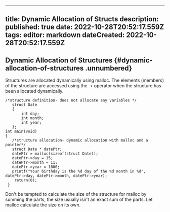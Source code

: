 
---
title: Dynamic Allocation of Structs
description: 
published: true
date: 2022-10-28T20:52:17.559Z
tags: 
editor: markdown
dateCreated: 2022-10-28T20:52:17.559Z
---


## Dynamic Allocation of Structures {#dynamic-allocation-of-structures .unnumbered}

Structures are allocated dynamically using malloc. The elements
(members) of the structure are accessed using the -\> operator when the
structure has been allocated dynamically.

    /*structure definition- does not allocate any variables */
       struct Date
       {
           int day;
           int month;
           int year;
       };
    int main(void)
    {
       /*structure allocation- dynamic allocation with malloc and a pointer*/
       struct Date * datePtr;
       datePtr = malloc(sizeof(struct Date));
       datePtr->day = 15;
       datePtr->month = 11;
       datePtr->year = 1800;
       printf("Your birthday is the %d day of the %d month in %d", datePtr->day, datePtr->month, datePtr->year);
        return(0);
     }

Don't be tempted to calculate the size of the structure for malloc by
summing the parts, the size usually isn't an exact sum of the parts. Let
malloc calculate the size on its own.
